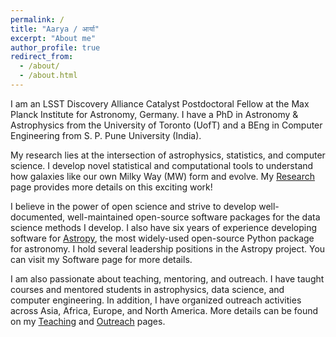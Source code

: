 ```yaml
---
permalink: /
title: "Aarya / आर्या"
excerpt: "About me"
author_profile: true
redirect_from: 
  - /about/
  - /about.html
---
```


I am an LSST Discovery Alliance Catalyst Postdoctoral Fellow at the Max Planck
Institute for Astronomy, Germany. I have a PhD in Astronomy & Astrophysics 
from the University of Toronto (UofT) and a BEng in Computer Engineering 
from S. P. Pune University (India).

My research lies at the intersection of astrophysics, statistics, and computer 
science. I develop novel statistical and computational tools to understand how 
galaxies like our own Milky Way (MW) form and evolve. My 
[Research](https://aaryapatil.github.io/research/) page provides more details 
on this exciting work!

I believe in the power of open science and strive to develop well-documented,
well-maintained open-source software packages for the data science methods I
develop. I also have six years of experience developing software for 
[Astropy](https://www.astropy.org/), the most widely-used open-source Python
package for astronomy. I hold several leadership positions in the Astropy
project. You can visit my Software page for more details.

I am also passionate about teaching, mentoring, and outreach. I have taught 
courses and mentored students in astrophysics, data science, and 
computer engineering. In addition, I have organized outreach activities across 
Asia, Africa, Europe, and North America. More details can be found on my 
[Teaching](https://aaryapatil.github.io/teaching/) and
[Outreach](https://aaryapatil.github.io/outreach/) pages.